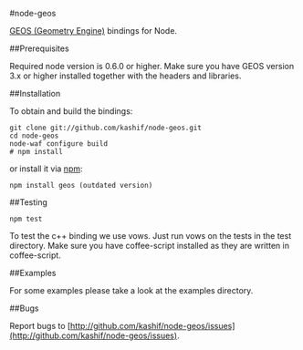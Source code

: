 #node-geos

[GEOS (Geometry Engine)](http://trac.osgeo.org/geos/) bindings for Node.

##Prerequisites

Required node version is 0.6.0 or higher.
Make sure you have GEOS version 3.x or higher installed together with the
headers and libraries.

##Installation

To obtain and build the bindings:

    git clone git://github.com/kashif/node-geos.git
    cd node-geos
    node-waf configure build
    # npm install

or install it via [npm](http://npmjs.org/):

    npm install geos (outdated version)

##Testing

    npm test

To test the c++ binding we use vows. Just run vows on the tests in the test
directory. Make sure you have coffee-script installed as they are written in
coffee-script.

##Examples

For some examples please take a look at the examples directory.

##Bugs

Report bugs to
[http://github.com/kashif/node-geos/issues](http://github.com/kashif/node-geos/issues).
